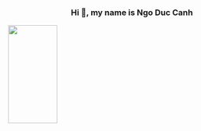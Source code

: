 <h3 align="center">Hi 👋, my name is Ngo Duc Canh</h3>
<img src="https://scontent.fhan18-1.fna.fbcdn.net/v/t39.30808-6/385299638_700209005462174_4299495404002696984_n.jpg?_nc_cat=106&ccb=1-7&_nc_sid=5f2048&_nc_eui2=AeH8wu2mTY49ku-u1wnkeM3jswjz5-Wsl7WzCPPn5ayXteU6BL6jdlleQuev79Sttwbal85WFf813ZxIkYSofYNO&_nc_ohc=0Pjkd_bXVxAAX-QGsnt&_nc_ht=scontent.fhan18-1.fna&oh=00_AfBaFiWKEj-krU9laD75UsC_m00bNK6xKcYl3C0m2RsGaA&oe=65F83E6B" width="100vw" height="200"></img>


